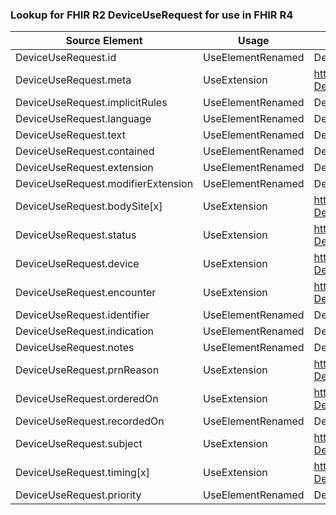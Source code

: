 ### Lookup for FHIR R2 DeviceUseRequest for use in FHIR R4

| Source Element | Usage | Target |
| -------------- | ----- | ------ |
| DeviceUseRequest.id | UseElementRenamed | DeviceRequest.id |
| DeviceUseRequest.meta | UseExtension | http://hl7.org/fhir/1.0/StructureDefinition/extension-DeviceUseRequest.meta |
| DeviceUseRequest.implicitRules | UseElementRenamed | DeviceRequest.implicitRules |
| DeviceUseRequest.language | UseElementRenamed | DeviceRequest.language |
| DeviceUseRequest.text | UseElementRenamed | DeviceRequest.text |
| DeviceUseRequest.contained | UseElementRenamed | DeviceRequest.contained |
| DeviceUseRequest.extension | UseElementRenamed | DeviceRequest.extension |
| DeviceUseRequest.modifierExtension | UseElementRenamed | DeviceRequest.modifierExtension |
| DeviceUseRequest.bodySite[x] | UseExtension | http://hl7.org/fhir/1.0/StructureDefinition/extension-DeviceUseRequest.bodySite |
| DeviceUseRequest.status | UseExtension | http://hl7.org/fhir/1.0/StructureDefinition/extension-DeviceUseRequest.status |
| DeviceUseRequest.device | UseExtension | http://hl7.org/fhir/1.0/StructureDefinition/extension-DeviceUseRequest.device |
| DeviceUseRequest.encounter | UseExtension | http://hl7.org/fhir/1.0/StructureDefinition/extension-DeviceUseRequest.encounter |
| DeviceUseRequest.identifier | UseElementRenamed | DeviceRequest.identifier |
| DeviceUseRequest.indication | UseElementRenamed | DeviceRequest.reasonCode |
| DeviceUseRequest.notes | UseElementRenamed | DeviceRequest.note |
| DeviceUseRequest.prnReason | UseExtension | http://hl7.org/fhir/1.0/StructureDefinition/extension-DeviceUseRequest.prnReason |
| DeviceUseRequest.orderedOn | UseExtension | http://hl7.org/fhir/1.0/StructureDefinition/extension-DeviceUseRequest.orderedOn |
| DeviceUseRequest.recordedOn | UseElementRenamed | DeviceRequest.authoredOn |
| DeviceUseRequest.subject | UseExtension | http://hl7.org/fhir/1.0/StructureDefinition/extension-DeviceUseRequest.subject |
| DeviceUseRequest.timing[x] | UseExtension | http://hl7.org/fhir/1.0/StructureDefinition/extension-DeviceUseRequest.timing |
| DeviceUseRequest.priority | UseElementRenamed | DeviceRequest.priority |
